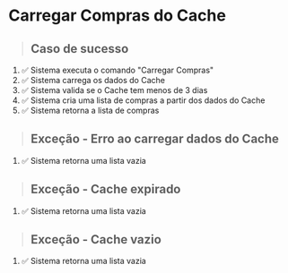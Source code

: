 # Carregar Compras do Cache

> ## Caso de sucesso

1. ✅ Sistema executa o comando "Carregar Compras"
2. ✅ Sistema carrega os dados do Cache
3. ✅ Sistema valida se o Cache tem menos de 3 dias
4. ✅ Sistema cria uma lista de compras a partir dos dados do Cache
5. ✅ Sistema retorna a lista de compras

> ## Exceção - Erro ao carregar dados do Cache

1. ✅ Sistema retorna uma lista vazia

> ## Exceção - Cache expirado

1. ✅ Sistema retorna uma lista vazia

> ## Exceção - Cache vazio

1. ✅ Sistema retorna uma lista vazia
